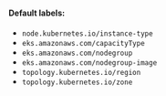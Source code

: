 #### Default labels:
- `node.kubernetes.io/instance-type`
- `eks.amazonaws.com/capacityType`
- `eks.amazonaws.com/nodegroup`
- `eks.amazonaws.com/nodegroup-image`
- `topology.kubernetes.io/region`
- `topology.kubernetes.io/zone`
